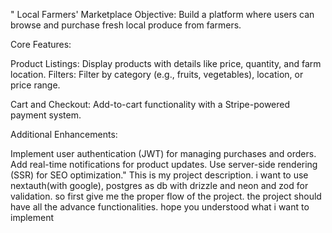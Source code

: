 " Local Farmers' Marketplace
 Objective: Build a platform where users can browse and purchase fresh local produce from farmers.
 
 Core Features:
 
 Product Listings:
 Display products with details like price, quantity, and farm location.
 Filters:
 Filter by category (e.g., fruits, vegetables), location, or price range.
 
 
 Cart and Checkout:
 Add-to-cart functionality with a Stripe-powered payment system.
 
 
 Additional Enhancements:
 
 Implement user authentication (JWT) for managing purchases and orders.
 Add real-time notifications for product updates.
 Use server-side rendering (SSR) for SEO optimization."
This is my project description. 
i want to use nextauth(with google), postgres as db with drizzle and neon and zod for validation. 
so first give me the proper flow of the project. the project should have all the advance functionalities.
hope you understood what i want to implement
